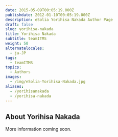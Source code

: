 ```yaml
---
date: 2015-05-09T00:05:19.000Z
publishdate: 2012-01-10T00:05:19.000Z
description: eSolia Yorihisa Nakada Author Page
draft: false
slug: yorihisa-nakada
title: Yorihisa Nakada
subtitle: teamITMS
weight: 50
alternatelocales:
  - ja-JP
tags:
  - teamITMS
topics:
  - Authors
images:
  - /img/eSolia-Yorihisa-Nakada.jpg
aliases:
  - /yorihisanakada
  - /yorihisa-nakada
---
```


## About Yorihisa Nakada

More information coming soon.
